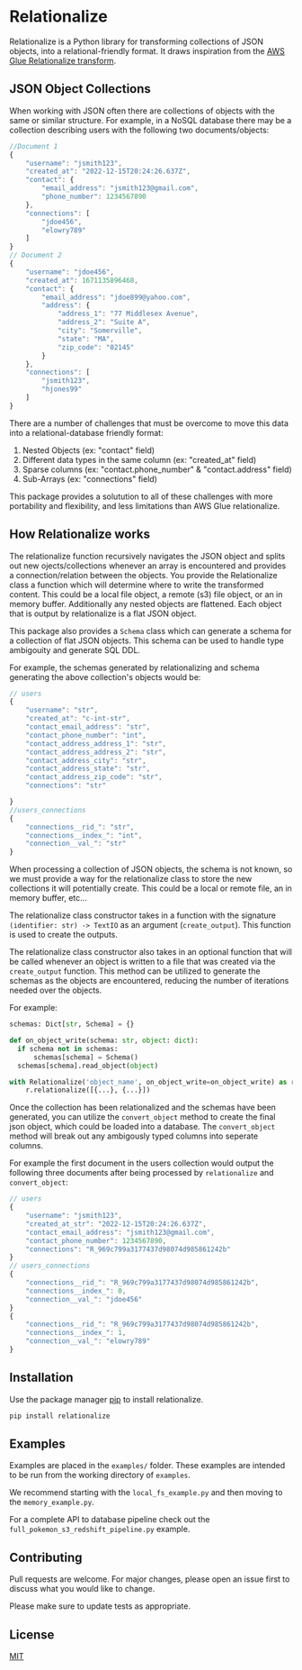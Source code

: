 # Relationalize
Relationalize is a Python library for transforming collections of JSON objects, into a relational-friendly format.
It draws inspiration from the [AWS Glue Relationalize transform](https://docs.aws.amazon.com/glue/latest/dg/aws-glue-api-crawler-pyspark-transforms-Relationalize.html).

## JSON Object Collections
When working with JSON often there are collections of objects with the same or similar structure. For example, in a NoSQL database there may be a collection describing users with the following two documents/objects:
```javascript
//Document 1
{
    "username": "jsmith123",
    "created_at": "2022-12-15T20:24:26.637Z",
    "contact": {
        "email_address": "jsmith123@gmail.com",
        "phone_number": 1234567890
    },
    "connections": [
        "jdoe456",
        "elowry789"
    ]
}
// Document 2
{
    "username": "jdoe456",
    "created_at": 1671135896468,
    "contact": {
        "email_address": "jdoe899@yahoo.com",
        "address": {
            "address_1": "77 Middlesex Avenue",
            "address_2": "Suite A",
            "city": "Somerville",
            "state": "MA",
            "zip_code": "02145"
        }
    },
    "connections": [
        "jsmith123",
        "hjones99"
    ]
}
```
There are a number of challenges that must be overcome to move this data into a relational-database friendly format:
1. Nested Objects (ex: "contact" field)
2. Different data types in the same column (ex: "created_at" field)
3. Sparse columns (ex: "contact.phone_number" & "contact.address" field)
4. Sub-Arrays (ex: "connections" field)

This package provides a solutution to all of these challenges with more portability and flexibility, and less limitations than AWS Glue relationalize.

## How Relationalize works
The relationalize function recursively navigates the JSON object and splits out new ojects/collections whenever an array is encountered and provides a connection/relation between the objects. You provide the Relationalize class a function which will determine where to write the transformed content. This could be a local file object, a remote (s3) file object, or an in memory buffer. Additionally any nested objects are flattened. Each object that is output by relationalize is a flat JSON object.

This package also provides a `Schema` class which can generate a schema for a collection of flat JSON objects. This schema can be used to handle type ambigouity and generate SQL DDL.

For example, the schemas generated by relationalizing and schema generating the above collection's objects would be:
```javascript
// users
{
    "username": "str",
    "created_at": "c-int-str",
    "contact_email_address": "str",
    "contact_phone_number": "int",
    "contact_address_address_1": "str",
    "contact_address_address_2": "str",
    "contact_address_city": "str",
    "contact_address_state": "str",
    "contact_address_zip_code": "str",
    "connections": "str"

}
//users_connections
{
    "connections__rid_": "str",
    "connections__index_": "int",
    "connection__val_": "str"
}
```

When processing a collection of JSON objects, the schema is not known, so we must provide a way for the relationalize class to store the new collections it will potentially create. This could be a local or remote file, an in memory buffer, etc...

The relationalize class constructor takes in a function with the signature `(identifier: str) -> TextIO` as an argument (`create_output`). This function is used to create the outputs.

The relationalize class constructor also takes in an optional function that will be called whenever an object is written to a file that was created via the `create_output` function. This method can be utilized to generate the schemas as the objects are encountered, reducing the number of iterations needed over the objects.

For example:
```python
schemas: Dict[str, Schema] = {}

def on_object_write(schema: str, object: dict):
  if schema not in schemas:
      schemas[schema] = Schema()
  schemas[schema].read_object(object)

with Relationalize('object_name', on_object_write=on_object_write) as r:
    r.relationalize([{...}, {...}])
```

Once the collection has been relationalized and the schemas have been generated, you can utilize the `convert_object` method to create the final json object, which could be loaded into a database. The `convert_object` method will break out any ambigously typed columns into seperate columns.

For example the first document in the users collection would output the following three documents after being processed by `relationalize` and `convert_object`:
```javascript
// users
{
    "username": "jsmith123",
    "created_at_str": "2022-12-15T20:24:26.637Z",
    "contact_email_address": "jsmith123@gmail.com",
    "contact_phone_number": 1234567890,
    "connections": "R_969c799a3177437d98074d985861242b"
}
// users_connections
{
    "connections__rid_": "R_969c799a3177437d98074d985861242b",
    "connections__index_": 0,
    "connection__val_": "jdoe456"
}
{
    "connections__rid_": "R_969c799a3177437d98074d985861242b",
    "connections__index_": 1,
    "connection__val_": "elowry789"
}
```


## Installation

Use the package manager [pip](https://pip.pypa.io/en/stable/) to install relationalize.

```bash
pip install relationalize
```

## Examples
Examples are placed in the `examples/` folder.
These examples are intended to be run from the working directory of `examples`.

We recommend starting with the `local_fs_example.py` and then moving to the `memory_example.py`.

For a complete API to database pipeline check out the `full_pokemon_s3_redshift_pipeline.py` example.

## Contributing

Pull requests are welcome. For major changes, please open an issue first
to discuss what you would like to change.

Please make sure to update tests as appropriate.

## License

[MIT](https://choosealicense.com/licenses/mit/)
